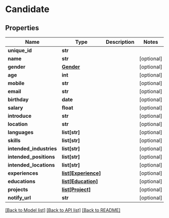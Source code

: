 # Candidate

## Properties
Name | Type | Description | Notes
------------ | ------------- | ------------- | -------------
**unique_id** | **str** |  | 
**name** | **str** |  | [optional] 
**gender** | [**Gender**](Gender.md) |  | [optional] 
**age** | **int** |  | [optional] 
**mobile** | **str** |  | [optional] 
**email** | **str** |  | [optional] 
**birthday** | **date** |  | [optional] 
**salary** | **float** |  | [optional] 
**introduce** | **str** |  | [optional] 
**location** | **str** |  | [optional] 
**languages** | **list[str]** |  | [optional] 
**skills** | **list[str]** |  | [optional] 
**intended_industries** | **list[str]** |  | [optional] 
**intended_positions** | **list[str]** |  | [optional] 
**intended_locations** | **list[str]** |  | [optional] 
**experiences** | [**list[Experience]**](Experience.md) |  | [optional] 
**educations** | [**list[Education]**](Education.md) |  | [optional] 
**projects** | [**list[Project]**](Project.md) |  | [optional] 
**notify_url** | **str** |  | [optional] 

[[Back to Model list]](../README.md#documentation-for-models) [[Back to API list]](../README.md#documentation-for-api-endpoints) [[Back to README]](../README.md)

